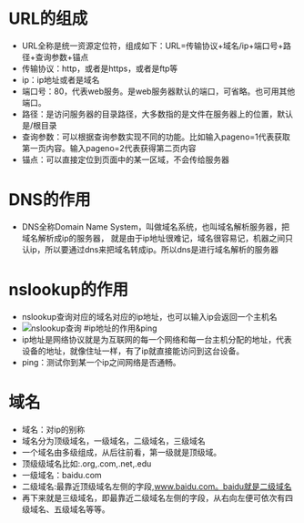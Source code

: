 # URL的组成
+ URL全称是统一资源定位符，组成如下：URL=传输协议+域名/ip+端口号+路径+查询参数+锚点
+ 传输协议：http，或者是https，或者是ftp等
+ ip：ip地址或者是域名
+ 端口号：80，代表web服务。是web服务器默认的端口，可省略。也可用其他端口。
+ 路径：是访问服务器的目录路径，大多数指的是文件在服务器上的位置，默认是/根目录
+ 查询参数：可以根据查询参数实现不同的功能。比如输入pageno=1代表获取第一页内容。输入pageno=2代表获得第二页内容
+ 锚点：可以直接定位到页面中的某一区域，不会传给服务器
# DNS的作用
+ DNS全称Domain Name System，叫做域名系统，也叫域名解析服务器，把域名解析成ip的服务器， 就是由于ip地址很难记，域名很容易记，机器之间只认ip，所以要通过dns来把域名转成ip。所以dns是进行域名解析的服务器

# nslookup的作用
+ nslookup查询对应的域名对应的ip地址，也可以输入ip会返回一个主机名
+ ![nslookup查询]('https://github.com/zhuliba333/blog-test/blob/master/http/img/nslookup.png','nslookup')
#ip地址的作用&ping
+ ip地址是网络协议就是为互联网的每一个网络和每一台主机分配的地址，代表设备的地址，就像住址一样，有了ip就直接能访问到这台设备。
+ ping：测试你到某一个ip之间网络是否通畅。

# 域名
+ 域名：对ip的别称
+ 域名分为顶级域名，一级域名，二级域名，三级域名
+ 一个域名由多级组成，从后往前看，第一级就是顶级域。
+ 顶级级域名比如:.org,.com,.net,.edu
+ 一级域名：baidu.com
+ 二级域名:最靠近顶级域名左侧的字段,www.baidu.com。baidu就是二级域名
+ 再下来就是三级域名，即最靠近二级域名左侧的字段，从右向左便可依次有四级域名、五级域名等等。
